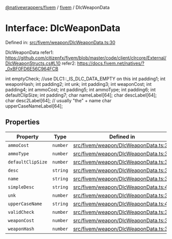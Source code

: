 [@nativewrappers/fivem](../../README.md) / [fivem](../README.md) / DlcWeaponData

# Interface: DlcWeaponData

Defined in: [src/fivem/weapon/DlcWeaponData.ts:30](https://github.com/nativewrappers/nativewrappers/blob/b77be96b90a0116f980e0511bdd4877df779df2d/src/fivem/weapon/DlcWeaponData.ts#L30)

DlcWeaponData
refer1: https://github.com/citizenfx/fivem/blob/master/code/client/clrcore/External/DlcWeaponStructs.cs#L10
refer2: https://docs.fivem.net/natives/?_0xBF0FD6E56C964FCB

int emptyCheck; //use DLC1::_IS_DLC_DATA_EMPTY on this
int padding1;
int weaponHash;
int padding2;
int unk;
int padding3;
int weaponCost;
int padding4;
int ammoCost;
int padding5;
int ammoType;
int padding6;
int defaultClipSize;
int padding7;
char nameLabel[64];
char descLabel[64];
char desc2Label[64]; // usually "the" + name
char upperCaseNameLabel[64];

## Properties

| Property | Type | Defined in |
| ------ | ------ | ------ |
| <a id="ammocost"></a> `ammoCost` | `number` | [src/fivem/weapon/DlcWeaponData.ts:35](https://github.com/nativewrappers/nativewrappers/blob/b77be96b90a0116f980e0511bdd4877df779df2d/src/fivem/weapon/DlcWeaponData.ts#L35) |
| <a id="ammotype"></a> `ammoType` | `number` | [src/fivem/weapon/DlcWeaponData.ts:36](https://github.com/nativewrappers/nativewrappers/blob/b77be96b90a0116f980e0511bdd4877df779df2d/src/fivem/weapon/DlcWeaponData.ts#L36) |
| <a id="defaultclipsize"></a> `defaultClipSize` | `number` | [src/fivem/weapon/DlcWeaponData.ts:37](https://github.com/nativewrappers/nativewrappers/blob/b77be96b90a0116f980e0511bdd4877df779df2d/src/fivem/weapon/DlcWeaponData.ts#L37) |
| <a id="desc"></a> `desc` | `string` | [src/fivem/weapon/DlcWeaponData.ts:39](https://github.com/nativewrappers/nativewrappers/blob/b77be96b90a0116f980e0511bdd4877df779df2d/src/fivem/weapon/DlcWeaponData.ts#L39) |
| <a id="name"></a> `name` | `string` | [src/fivem/weapon/DlcWeaponData.ts:38](https://github.com/nativewrappers/nativewrappers/blob/b77be96b90a0116f980e0511bdd4877df779df2d/src/fivem/weapon/DlcWeaponData.ts#L38) |
| <a id="simpledesc"></a> `simpleDesc` | `string` | [src/fivem/weapon/DlcWeaponData.ts:40](https://github.com/nativewrappers/nativewrappers/blob/b77be96b90a0116f980e0511bdd4877df779df2d/src/fivem/weapon/DlcWeaponData.ts#L40) |
| <a id="unk"></a> `unk` | `number` | [src/fivem/weapon/DlcWeaponData.ts:33](https://github.com/nativewrappers/nativewrappers/blob/b77be96b90a0116f980e0511bdd4877df779df2d/src/fivem/weapon/DlcWeaponData.ts#L33) |
| <a id="uppercasename"></a> `upperCaseName` | `string` | [src/fivem/weapon/DlcWeaponData.ts:41](https://github.com/nativewrappers/nativewrappers/blob/b77be96b90a0116f980e0511bdd4877df779df2d/src/fivem/weapon/DlcWeaponData.ts#L41) |
| <a id="validcheck"></a> `validCheck` | `number` | [src/fivem/weapon/DlcWeaponData.ts:31](https://github.com/nativewrappers/nativewrappers/blob/b77be96b90a0116f980e0511bdd4877df779df2d/src/fivem/weapon/DlcWeaponData.ts#L31) |
| <a id="weaponcost"></a> `weaponCost` | `number` | [src/fivem/weapon/DlcWeaponData.ts:34](https://github.com/nativewrappers/nativewrappers/blob/b77be96b90a0116f980e0511bdd4877df779df2d/src/fivem/weapon/DlcWeaponData.ts#L34) |
| <a id="weaponhash"></a> `weaponHash` | `number` | [src/fivem/weapon/DlcWeaponData.ts:32](https://github.com/nativewrappers/nativewrappers/blob/b77be96b90a0116f980e0511bdd4877df779df2d/src/fivem/weapon/DlcWeaponData.ts#L32) |
